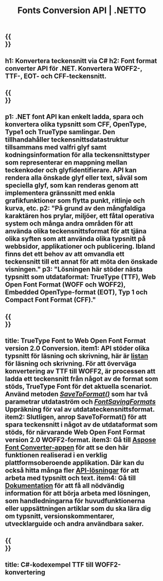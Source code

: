 ﻿---
translation: true
template: /_templates/conversion-net.md
title: Fonts Conversion API | .NETTO
url: /net/conversion/
description: Funktioner för teckensnittskonvertering. Konvertera olika typsnitt som CFF, EOT, WOFF, TTF och Type 1 med några rader C#-kod via .NET-biblioteket.
keywords: font converter .net, font converter net, c# font coversion
family: font
platformtag: net
feature: conversion
---

{{<section banner>}}
---
h1: Konvertera teckensnitt via C#
h2: Font format converter API för .NET. Konvertera WOFF2-, TTF-, EOT- och CFF-teckensnitt.
---

{{<section overview>}}
---
p1: .NET font API kan enkelt ladda, spara och konvertera olika typsnitt som CFF, OpenType, Type1 och TrueType samlingar. Den tillhandahåller teckensnittsdatastruktur tillsammans med valfri glyf samt kodningsinformation för alla teckensnittstyper som representerar en mappning mellan teckenkoder och glyfidentifierare. API kan rendera alla önskade glyf eller text, såväl som speciella glyf, som kan renderas genom att implementera gränssnitt med enkla grafikfunktioner som flytta punkt, ritlinje och kurva, etc.
p2: "På grund av den mångfaldiga karaktären hos prylar, miljöer, ett fåtal operativa system och många andra områden för att använda olika teckensnittsformat för att tjäna olika syften som att använda olika typsnitt på webbsidor, applikationer och publicering. Ibland finns det ett behov av att omvandla ett teckensnitt till ett annat för att möta den önskade visningen."
p3: "Lösningen här stöder nästa typsnitt som utdataformat: TrueType (TTF), Web Open Font Format (WOFF och WOFF2), Embedded OpenType-format (EOT), Typ 1 och Compact Font Format (CFF)."
---

{{<section feature1>}}
---
title: TrueType Font to Web Open Font Format version 2.0 Conversion.
item1: API stöder olika typsnitt för läsning och skrivning, här är [listan](https://docs.aspose.com/font/net/convert/#formats-supported-for-reading-andor-writing) för läsning och skrivning. För att överväga konvertering av TTF till WOFF2, är processen att ladda ett teckensnitt från något av de format som stöds, TrueType Font för det aktuella scenariot. Använd metoden [*SaveToFormat()*](https://reference.aspose.com/font/net/aspose.font/font/methods/savetoformat) som har två parametrar utdataström och [*FontSavingFormats*](https://reference.aspose.com/font/net/aspose.font/fontsavingformats) Uppräkning för val av utdatateckensnittsformat.
item2: Slutligen, anrop SaveToFormat() för att spara teckensnitt i något av de utdataformat som stöds, för närvarande Web Open Font Format version 2.0 WOFF2-format.
item3: Gå till [Aspose Font Converter-appen](https://products.aspose.app/font/conversion) för att se den här funktionen realiserad i en verklig plattformsoberoende applikation. Där kan du också hitta många fler [API-lösningar](https://products.aspose.app/font/applications) för att arbeta med typsnitt och text.
item4: Gå till [Dokumentation](https://docs.aspose.com/font/net/) för att få all nödvändig information för att börja arbeta med lösningen, som handledningarna för huvudfunktionerna eller uppsättningen artiklar som du ska lära dig om typsnitt, versionskommentarer, utvecklarguide och andra användbara saker.
---

{{<section codeexample>}}
---
title: C#-kodexempel TTF till WOFF2-konvertering
---
